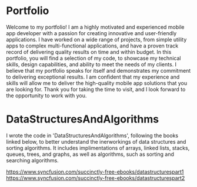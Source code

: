 # Portfolio
Welcome to my portfolio! I am a highly motivated and experienced mobile app developer with a passion for creating innovative and user-friendly applications. I have worked on a wide range of projects, from simple utility apps to complex multi-functional applications, and have a proven track record of delivering quality results on time and within budget. In this portfolio, you will find a selection of my code, to showcase my technical skills, design capabilities, and ability to meet the needs of my clients. I believe that my portfolio speaks for itself and demonstrates my commitment to delivering exceptional results. I am confident that my experience and skills will allow me to deliver the high-quality mobile app solutions that you are looking for. Thank you for taking the time to visit, and I look forward to the opportunity to work with you.

# DataStructuresAndAlgorithms
I wrote the code in 'DataStructuresAndAlgorithms', following the books linked below, to better understand the inerworkings of data structures and sorting algorithms. It includes implimentations of arrays, linked lists, stacks, queues, trees, and graphs, as well as algorithms, such as sorting and searching algorithms.
  
https://www.syncfusion.com/succinctly-free-ebooks/datastructurespart1  
https://www.syncfusion.com/succinctly-free-ebooks/datastructurespart2  

